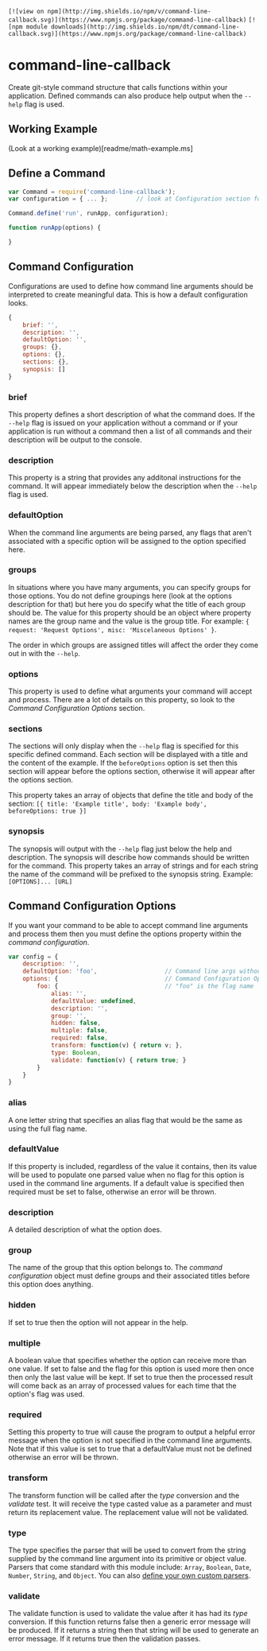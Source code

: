 ```[![view on npm](http://img.shields.io/npm/v/command-line-callback.svg)](https://www.npmjs.org/package/command-line-callback)```
```[![npm module downloads](http://img.shields.io/npm/dt/command-line-callback.svg)](https://www.npmjs.org/package/command-line-callback)```

# command-line-callback

Create git-style command structure that calls functions within your application. Defined commands can also produce help output when the `--help` flag is used.

## Working Example

(Look at a working example)[readme/math-example.ms]

## Define a Command

```js
var Command = require('command-line-callback');
var configuration = { ... };        // look at Configuration section for details

Command.define('run', runApp, configuration);

function runApp(options) {

}
```

## Command Configuration

Configurations are used to define how command line arguments should be interpreted to create meaningful data. This is how a default configuration looks.

```js
{
    brief: '',
    description: '',
    defaultOption: '',
    groups: {},
    options: {},
    sections: {},
    synopsis: []
}
```

### brief

This property defines a short description of what the command does. If the `--help` flag is issued on your application without a command or if your application is run without a command then a list of all commands and their description will be output to the console.

### description

This property is a string that provides any additonal instructions for the command. It will appear immediately below the description when the `--help` flag is used.

### defaultOption

When the command line arguments are being parsed, any flags that aren't associated with a specific option will be assigned to the option specified here.

### groups

In situations where you have many arguments, you can specify groups for those options. You do not define groupings here (look at the options description for that) but here you do specify what the title of each group should be. The value for this property should be an object where property names are the group name and the value is the group title. For example: `{ request: 'Request Options', misc: 'Miscelaneous Options' }`.

The order in which groups are assigned titles will affect the order they come out in with the `--help`.

### options

This property is used to define what arguments your command will accept and process. There are a lot of details on this property, so look to the *Command Configuration Options* section.

### sections

The sections will only display when the `--help` flag is specified for this specific defined command. Each section will be displayed with a title and the content of the example. If the `beforeOptions` option is set then this section will appear before the options section, otherwise it will appear after the options section.

This property takes an array of objects that define the title and body of the section: `[{ title: 'Example title', body: 'Example body', beforeOptions: true }]`

### synopsis

The synopsis will output with the `--help` flag just below the help and description. The synopsis will describe how commands should be written for the command. This property takes an array of strings and for each string the name of the command will be prefixed to the synopsis string. Example: `[OPTIONS]... [URL]`

## Command Configuration Options

If you want your command to be able to accept command line arguments and process them then you must define the options property within the *command configuration*.

```js
var config = {
    description: '',
    defaultOption: 'foo',                   // Command line args without flag go to default option
    options: {                              // Command Configuration Options start here
        foo: {                              // "foo" is the flag name
            alias: '',
            defaultValue: undefined,
            description: '',
            group: '',
            hidden: false,
            multiple: false,
            required: false,
            transform: function(v) { return v; },
            type: Boolean,
            validate: function(v) { return true; }
        }
    }
}
```

### alias

A one letter string that specifies an alias flag that would be the same as using the full flag name.

### defaultValue

If this property is included, regardless of the value it contains, then its value will be used to populate one parsed value when no flag for this option is used in the command line arguments. If a default value is specified then required must be set to false, otherwise an error will be thrown.

### description

A detailed description of what the option does.

### group

The name of the group that this option belongs to. The *command configuration* object must define groups and their associated titles before this option does anything.

### hidden

If set to true then the option will not appear in the help.

### multiple

A boolean value that specifies whether the option can receive more than one value. If set to false and the flag for this option is used more then once then only the last value will be kept. If set to true then the processed result will come back as an array of processed values for each time that the option's flag was used.

### required

Setting this property to true will cause the program to output a helpful error message when the option is not specified in the command line arguments. Note that if this value is set to true that a defaultValue must not be defined otherwise an error will be thrown.

### transform

The transform function will be called after the *type* conversion and the *validate* test. It will receive the type casted value as a parameter and must return its replacement value. The replacement value will not be validated.

### type

The type specifies the parser that will be used to convert from the string supplied by the command line argument into its primitive or object value. Parsers that come standard with this module include: `Array`, `Boolean`, `Date`, `Number`, `String`, and `Object`. You can also [define your own custom parsers](readme/parser.md).

### validate

The validate function is used to validate the value after it has had its *type* conversion. If this function returns false then a generic error message will be produced. If it returns a string then that string will be used to generate an error message. If it returns true then the validation passes.